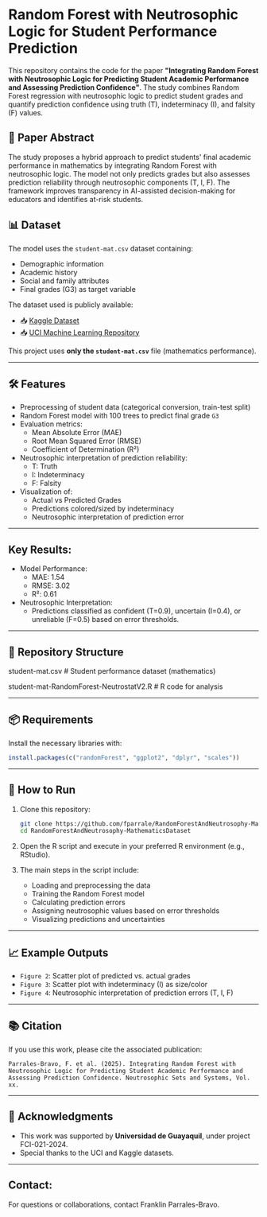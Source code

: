 # Random Forest with Neutrosophic Logic for Student Performance Prediction

This repository contains the code for the paper **"Integrating Random Forest with Neutrosophic Logic for Predicting Student Academic Performance and Assessing Prediction Confidence"**. The study combines Random Forest regression with neutrosophic logic to predict student grades and quantify prediction confidence using truth (T), indeterminacy (I), and falsity (F) values.

## 📌 Paper Abstract
The study proposes a hybrid approach to predict students' final academic performance in mathematics by integrating Random Forest with neutrosophic logic. The model not only predicts grades but also assesses prediction reliability through neutrosophic components (T, I, F). The framework improves transparency in AI-assisted decision-making for educators and identifies at-risk students.

## 📊 Dataset

The model uses the `student-mat.csv` dataset containing:
- Demographic information
- Academic history
- Social and family attributes
- Final grades (G3) as target variable

The dataset used is publicly available:

- 📥 [Kaggle Dataset](https://www.kaggle.com/datasets/mrigaankjaswal/student-performance-in-mathematics-and-portuguese)
- 📥 [UCI Machine Learning Repository](https://archive.ics.uci.edu/dataset/320/student+performance)

This project uses **only the `student-mat.csv`** file (mathematics performance).

---

## 🛠 Features

- Preprocessing of student data (categorical conversion, train-test split)
- Random Forest model with 100 trees to predict final grade `G3`
- Evaluation metrics:
  - Mean Absolute Error (MAE)
  - Root Mean Squared Error (RMSE)
  - Coefficient of Determination (R²)
- Neutrosophic interpretation of prediction reliability:
  - T: Truth
  - I: Indeterminacy
  - F: Falsity
- Visualization of:
  - Actual vs Predicted Grades
  - Predictions colored/sized by indeterminacy
  - Neutrosophic interpretation of prediction error

---
## Key Results:
- Model Performance:
  - MAE: 1.54
  - RMSE: 3.02
  - R²: 0.61
- Neutrosophic Interpretation:
  - Predictions classified as confident (T=0.9), uncertain (I=0.4), or unreliable (F=0.5) based on error thresholds.

---


## 📂 Repository Structure

student-mat.csv # Student performance dataset (mathematics)

student-mat-RandomForest-NeutrostatV2.R # R code for analysis

---

## 📦 Requirements

Install the necessary libraries with:

```r
install.packages(c("randomForest", "ggplot2", "dplyr", "scales"))
```

---

## 🚀 How to Run

1. Clone this repository:
   ```bash
   git clone https://github.com/fparrale/RandomForestAndNeutrosophy-MathematicsDataset.git
   cd RandomForestAndNeutrosophy-MathematicsDataset
   ```

2. Open the R script and execute in your preferred R environment (e.g., RStudio).

3. The main steps in the script include:
   - Loading and preprocessing the data
   - Training the Random Forest model
   - Calculating prediction errors
   - Assigning neutrosophic values based on error thresholds
   - Visualizing predictions and uncertainties

---

## 📈 Example Outputs

- `Figure 2`: Scatter plot of predicted vs. actual grades  
- `Figure 3`: Scatter plot with indeterminacy (I) as size/color  
- `Figure 4`: Neutrosophic interpretation of prediction errors (T, I, F)

---

## 📚 Citation

If you use this work, please cite the associated publication:

```
Parrales-Bravo, F. et al. (2025). Integrating Random Forest with Neutrosophic Logic for Predicting Student Academic Performance and Assessing Prediction Confidence. Neutrosophic Sets and Systems, Vol. xx.
```

---

## 🤝 Acknowledgments

- This work was supported by **Universidad de Guayaquil**, under project FCI-021-2024.
- Special thanks to the UCI and Kaggle datasets.

---

## Contact:
For questions or collaborations, contact Franklin Parrales-Bravo.

